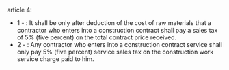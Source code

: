article 4: 

<ul>
			<li>1 - : It shall be only after deduction of the cost of raw materials that a contractor who enters into a construction contract shall pay a sales tax of 5% (five percent) on the total contract price received. <ul>
			</ul></li>			<li>2 - : Any contractor who enters into a construction contract service shall only pay 5% (five percent) service sales tax on the construction work service charge paid to him. <ul>
			</ul></li></ul>